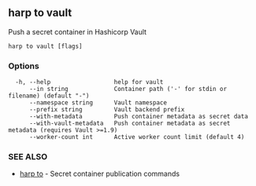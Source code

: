 ## harp to vault

Push a secret container in Hashicorp Vault

```
harp to vault [flags]
```

### Options

```
  -h, --help                  help for vault
      --in string             Container path ('-' for stdin or filename) (default "-")
      --namespace string      Vault namespace
      --prefix string         Vault backend prefix
      --with-metadata         Push container metadata as secret data
      --with-vault-metadata   Push container metadata as secret metadata (requires Vault >=1.9)
      --worker-count int      Active worker count limit (default 4)
```

### SEE ALSO

* [harp to](harp_to.md)	 - Secret container publication commands

